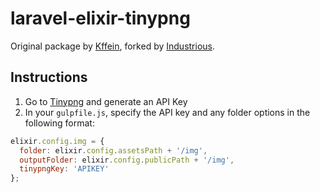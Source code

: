 # laravel-elixir-tinypng

Original package by [Kffein](https://github.com/kffein/kffein-elixir-tinypng), forked by [Industrious](https://www.industrious.agency).

## Instructions

1. Go to [Tinypng](https://tinypng.com/developers) and generate an API Key
2. In your `gulpfile.js`, specify the API key and any folder options in the following format:

```javascript
elixir.config.img = {
  folder: elixir.config.assetsPath + '/img',
  outputFolder: elixir.config.publicPath + '/img',
  tinypngKey: 'APIKEY'
};
```
